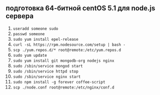 ## подготовка 64-битной centOS 5.1 для node.js сервера

1. `useradd someone sudo`
2. `passwd someone`
3. `sudo yum install epel-release`
4. `curl -sL https://rpm.nodesource.com/setup | bash -`
5. `scp ./yum.repos.d/* root@remote:/etc/yum.repos.d`
6. `sudo yum update`
7. `sudo yum install git mongodb-org nodejs nginx`
8. `sudo /sbin/service mongod start`
9. `sudo /sbin/service httpd stop`
10. `sudo /sbin/service nginx start`
11. `sudo npm install -g forever coffee-script`
12. `scp ./node.conf root@remote:/etc/nginx/conf.d`

